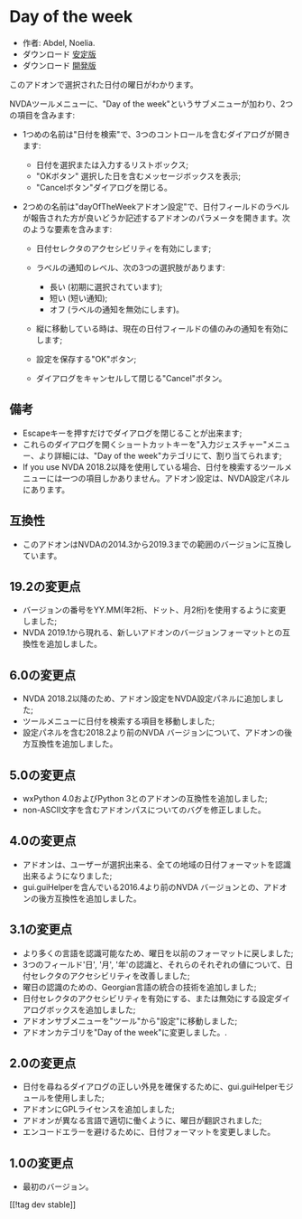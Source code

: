 # Day of the week #

* 作者: Abdel, Noelia.
* ダウンロード [安定版][1]
* ダウンロード [開発版][2]

このアドオンで選択された日付の曜日がわかります。

NVDAツールメニューに、"Day of the week"というサブメニューが加わり、2つの項目を含みます:

* 1つめの名前は"日付を検索"で、3つのコントロールを含むダイアログが開きます:

    * 日付を選択または入力するリストボックス;
    * "OKボタン" 選択した日を含むメッセージボックスを表示;
    * "Cancelボタン"ダイアログを閉じる。

* 2つめの名前は"dayOfTheWeekアドオン設定"で、日付フィールドのラベルが報告された方が良いどうか記述するアドオンのパラメータを開きます。次のような要素を含みます:

    * 日付セレクタのアクセシビリティを有効にします;
    * ラベルの通知のレベル、次の3つの選択肢があります:

        * 長い (初期に選択されています);
        * 短い (短い通知);
        * オフ (ラベルの通知を無効にします)。

    * 縦に移動している時は、現在の日付フィールドの値のみの通知を有効にします;
    * 設定を保存する"OK"ボタン;
    * ダイアログをキャンセルして閉じる"Cancel"ボタン。

## 備考 ##

* Escapeキーを押すだけでダイアログを閉じることが出来ます;
* これらのダイアログを開くショートカットキーを"入力ジェスチャー"メニュー、より詳細には、"Day of the
  week"カテゴリにて、割り当てられます;
* If you use NVDA
  2018.2以降を使用している場合、日付を検索するツールメニューには一つの項目しかありません。アドオン設定は、NVDA設定パネルにあります。

## 互換性 ##

* このアドオンはNVDAの2014.3から2019.3までの範囲のバージョンに互換しています。

## 19.2の変更点 ##

* バージョンの番号をYY.MM(年2桁、ドット、月2桁)を使用するように変更しました;
* NVDA 2019.1から現れる、新しいアドオンのバージョンフォーマットとの互換性を追加しました。

## 6.0の変更点 ##

* NVDA 2018.2以降のため、アドオン設定をNVDA設定パネルに追加しました;
* ツールメニューに日付を検索する項目を移動しました;
* 設定パネルを含む2018.2より前のNVDA バージョンについて、アドオンの後方互換性を追加しました。

## 5.0の変更点 ##

* wxPython 4.0およびPython 3とのアドオンの互換性を追加しました;
* non-ASCII文字を含むアドオンパスについてのバグを修正しました。

## 4.0の変更点 ##

* アドオンは、ユーザーが選択出来る、全ての地域の日付フォーマットを認識出来るようになりました;
* gui.guiHelperを含んでいる2016.4より前のNVDA バージョンとの、アドオンの後方互換性を追加しました。

## 3.1の変更点 ##

* より多くの言語を認識可能なため、曜日を以前のフォーマットに戻しました;
* 3つのフィールド'日', '月', '年'の認識と、それらのそれぞれの値について、日付セレクタのアクセシビリティを改善しました;
* 曜日の認識のための、Georgian言語の統合の技術を追加しました;
* 日付セレクタのアクセシビリティを有効にする、または無効にする設定ダイアログボックスを追加しました;
* アドオンサブメニューを"ツール"から"設定"に移動しました;
* アドオンカテゴリを"Day of the week"に変更しました。.

## 2.0の変更点 ##

* 日付を尋ねるダイアログの正しい外見を確保するために、gui.guiHelperモジュールを使用しました;
* アドオンにGPLライセンスを追加しました;
* アドオンが異なる言語で適切に働くように、曜日が翻訳されました;
* エンコードエラーを避けるために、日付フォーマットを変更しました。

## 1.0の変更点 ##

* 最初のバージョン。

[[!tag dev stable]]

[1]: https://www.nvaccess.org/addonStore/legacy?file=dayOfTheWeek

[2]: https://www.nvaccess.org/addonStore/legacy?file=dayOfTheWeek
